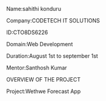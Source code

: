 Name:sahithi konduru

Company:CODETECH IT SOLUTIONS

ID:CTO8DS6226

Domain:Web Development

Duration:August 1st to september 1st

Mentor:Santhosh Kumar

OVERVIEW OF THE PROJECT

Project:Wethwe Forecast App
